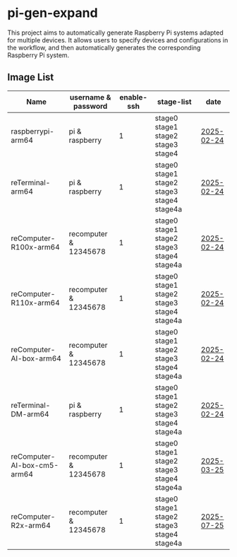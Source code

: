 # pi-gen-expand

This project aims to automatically generate Raspberry Pi systems adapted for multiple devices. It allows users to specify devices and configurations in the workflow, and then automatically generates the corresponding Raspberry Pi system.

## Image List

| Name                  |   username & password   | enable-ssh |                 stage-list                  |      date      |
|-----------------------|-------------------------|------------|---------------------------------------------|----------------|
| raspberrypi-arm64     | pi & raspberry          | 1          | stage0 stage1 stage2 stage3 stage4          | [2025-02-24](https://github.com/Seeed-Studio/pi-gen-expand/releases/download/v1.1.1/Raspbian-raspberrypi-arm64.zip)|
| reTerminal-arm64      | pi & raspberry          | 1          | stage0 stage1 stage2 stage3 stage4 stage4a  | [2025-02-24](https://github.com/Seeed-Studio/pi-gen-expand/releases/download/v1.1.1/Raspbian-reTerminal-arm64.zip)|
| reComputer-R100x-arm64 | recomputer & 12345678   | 1          | stage0 stage1 stage2 stage3 stage4 stage4a  | [2025-02-24](https://github.com/Seeed-Studio/pi-gen-expand/releases/download/v1.1.1/Raspbian-reComputer-R100x-arm64.zip)|
| reComputer-R110x-arm64 | recomputer & 12345678   | 1          | stage0 stage1 stage2 stage3 stage4 stage4a  | [2025-02-24](https://github.com/Seeed-Studio/pi-gen-expand/releases/download/v1.1.1/Raspbian-reComputer-R110x-arm64.zip)|
| reComputer-AI-box-arm64 | recomputer & 12345678   | 1          | stage0 stage1 stage2 stage3 stage4 stage4a  | [2025-02-24](https://github.com/Seeed-Studio/pi-gen-expand/releases/download/v1.1.1/Raspbian-reComputer-AI-box-arm64.zip)|
| reTerminal-DM-arm64   | pi & raspberry          | 1          | stage0 stage1 stage2 stage3 stage4 stage4a  | [2025-02-24](https://github.com/Seeed-Studio/pi-gen-expand/releases/download/v1.1.1/Raspbian-reTerminal-DM-arm64.zip)|
| reComputer-AI-box-cm5-arm64 | recomputer & 12345678   | 1          | stage0 stage1 stage2 stage3 stage4 stage4a  | [2025-03-25](https://github.com/Seeed-Studio/pi-gen-expand/releases/download/v1.1.2/Raspbian-reComputer-AI-box-cm5-arm64.zip)|
| reComputer-R2x-arm64  | recomputer & 12345678   | 1          | stage0 stage1 stage2 stage3 stage4 stage4a  | [2025-07-25](https://github.com/Lesords/pi-gen-expand/releases/download/v-test-0.6/Raspbian-reComputer-R2x-arm64.tar.xz) |

